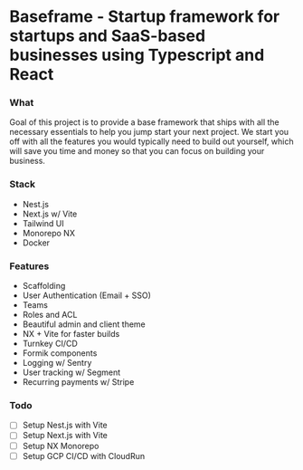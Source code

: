 # Baseframe - Startup framework for startups and SaaS-based businesses using Typescript and React

### What
Goal of this project is to provide a base framework that ships with all the necessary essentials to help you jump start your next project. 
We start you off with all the features you would typically need to build out yourself, which will save you time and money so that you can focus on building your business.

### Stack
* Nest.js
* Next.js w/ Vite
* Tailwind UI
* Monorepo NX
* Docker

### Features
* Scaffolding
* User Authentication (Email + SSO)
* Teams 
* Roles and ACL
* Beautiful admin and client theme
* NX + Vite for faster builds 
* Turnkey CI/CD
* Formik components
* Logging w/ Sentry 
* User tracking w/ Segment
* Recurring payments w/ Stripe

### Todo
- [ ] Setup Nest.js with Vite
- [ ] Setup Next.js with Vite
- [ ] Setup NX Monorepo
- [ ] Setup GCP CI/CD with CloudRun
